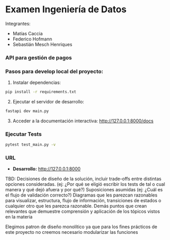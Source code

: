 # Examen Ingeniería de Datos

Integrantes:
- Matías Caccia
- Federico Hofmann
- Sebastián Mesch Henriques

### API para gestión de pagos

### Pasos para develop local del proyecto:

1. Instalar dependencias:
```bash
pip install -r requirements.txt
```

2. Ejecutar el servidor de desarrollo:
```bash
fastapi dev main.py
```

3. Acceder a la documentación interactiva:
   http://127.0.0.1:8000/docs 


### Ejecutar Tests

```bash
pytest test_main.py -v
```

### URL 
- **Desarrollo:** http://127.0.0.1:8000

TBD:
Decisiones de diseño de la solución, incluir trade-offs entre distintas opciones consideradas. (ej: ¿Por qué se eligió escribir los tests de tal o cual manera y qué dejó afuera y por qué?)
Suposiciones asumidas (ej: ¿Cuál es el flujo de validación correcto?)
Diagramas que les parezcan razonables para visualizar, estructura, flujo de información, transiciones de estados o cualquier otro que les parezca razonable.
Demás puntos que crean relevantes que demuestre comprensión y aplicación de los tópicos vistos en la materia

Elegimos patron de diseño monolítico ya que para los fines prácticos de este proyecto no creemos necesario modularizar las funciones 

